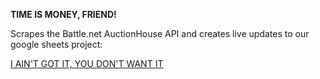 **TIME IS MONEY, FRIEND!**

Scrapes the Battle.net AuctionHouse API and creates live updates to our google sheets project:

[I AIN'T GOT IT, YOU DON'T WANT IT](https://docs.google.com/spreadsheets/d/1nxeLFMeKLHu-EtHpYz4XL0woNEkyK3coXHZ6CSQV9UA)
